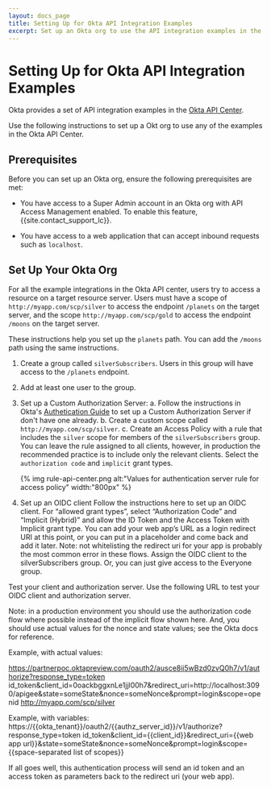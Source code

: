 ```yaml
---
layout: docs_page
title: Setting Up for Okta API Integration Examples
excerpt: Set up an Okta org to use the API integration examples in the Okta API Center
---
```

# Setting Up for Okta API Integration Examples

Okta provides a set of API integration examples in the [Okta API Center](http://okta-api-am.herokuapp.com/).

Use the following instructions to set up a Okt org to use any of the examples in the Okta API Center.

## Prerequisites

Before you can set up an Okta org, ensure the following prerequisites are met:

* You have access to a Super Admin account in an Okta org with API Access Management enabled.
To enable this feature, {{site.contact_support_lc}}.

* You have access to a web application that can accept inbound requests such as `localhost`.

## Set Up Your Okta Org

For all the example integrations in the Okta API center, users try to access a resource on a target resource server.
Users must have a scope of `http://myapp.com/scp/silver` to access the endpoint `/planets` on the target server,
and the scope `http://myapp.com/scp/gold` to access the endpoint `/moons` on the target server.

These instructions help you set up the `planets` path. You can add the `/moons` path using the same instructions.

1. Create a group called `silverSubscribers`. Users in this group will have access to the `/planets` endpoint.
2. Add at least one user to the group.
3. Set up a Custom Authorization Server:
    a. Follow the instructions in Okta's [Authetication Guide](/authentication-guide/implementing-authentication/set-up-authz-server)
    to set up a Custom Authorization Server if don't have one already.
    b. Create a custom scope called `http://myapp.com/scp/silver`.
    c. Create an Access Policy with a rule that includes the `silver` scope for members of the `silverSubscribers` group.
    You can leave the rule assigned to all clients, however, in production the recommended practice is to include
    only the relevant clients. Select the `authorization code` and `implicit` grant types.

    {% img rule-api-center.png alt:"Values for authentication server rule for access policy" width:"800px" %}
4. Set up an OIDC client
Follow the instructions here to set up an OIDC client. For “allowed grant types”, select “Authorization Code” and “Implicit (Hybrid)” and allow the ID Token and the Access Token with Implicit grant type.
You can add your web app’s URL as a login redirect URI at this point, or you can put in a placeholder and come back and add it later.
Note: not whitelisting the redirect uri for your app is probably the most common error in these flows.
Assign the OIDC client to the silverSubscribers group. Or, you can just give access to the Everyone group.


Test your client and authorization server. Use the following URL to test your OIDC client and authorization server.

Note: in a production environment you should use the authorization code flow where possible instead of the implicit flow shown here. And, you should use actual values for the nonce and state values; see the Okta docs for reference.

Example, with actual values:
 
https://partnerpoc.oktapreview.com/oauth2/ausce8ii5wBzd0zvQ0h7/v1/authorize?response_type=token id_token&client_id=0oackbggxnLe1jjl00h7&redirect_uri=http://localhost:3090/apigee&state=someState&nonce=someNonce&prompt=login&scope=openid http://myapp.com/scp/silver

Example, with variables:
https://{{okta_tenant}}/oauth2/{{authz_server_id}}/v1/authorize?response_type=token id_token&client_id={{client_id}}&redirect_uri={{web app url}}&state=someState&nonce=someNonce&prompt=login&scope={{space-separated list of scopes}}

If all goes well, this authentication process will send an id token and an access token as parameters back to the redirect uri (your web app).


